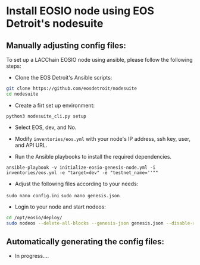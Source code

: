 # Install EOSIO node using EOS Detroit's nodesuite

## Manually adjusting config files:

To set up a LACChain EOSIO node using ansible, please follow the following steps:

* Clone the EOS Detroit's Ansible scripts:

```bash
git clone https://github.com/eosdetroit/nodesuite
cd nodesuite
```

* Create a firt set up environment:

```python3 nodesuite_cli.py setup```

* Select EOS, dev, and No.

* Modify ```inventories/eos.yml``` with your node's IP address, ssh key, user, and API URL.

* Run the Ansible playbooks to install the required dependencies.

```ansible-playbook -v initialize-eosio-genesis-node.yml -i inventories/eos.yml -e "target=dev" -e "testnet_name=''""```

* Adjust the following files according to your needs:

```sudo nano config.ini```
```sudo nano genesis.json```

* Login to your node and start nodeos:

```bash
cd /opt/eosio/deploy/
sudo nodeos --delete-all-blocks --genesis-json genesis.json --disable-replay-opts --config-dir ./ --data-dir data/
```

## Automatically generating the config files:

* In progress....
